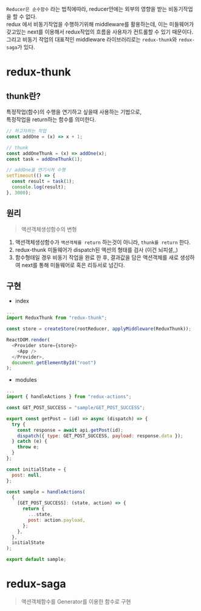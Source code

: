 `Reducer은 순수함수` 라는 법칙에따라, reducer안에는 외부의 영향을 받는 비동기작업을 할 수 없다.\
redux 에서 비동기작업을 수행하기위해 middleware를 활용하는데, 이는 미들웨어가 갖고있는 next를 이용해서 redux작업의 흐름을 사용자가 컨트롤할 수 있기 때문이다.\
그리고 비동기 작업의 대표적인 middleware 라이브러리로는 `redux-thunk`와 `redux-saga`가 있다.

# redux-thunk

## thunk란?

특정작업(함수)의 수행을 연기하고 싶을때 사용하는 기법으로,\
특정작업을 return하는 함수를 의미한다.

```javascript
// 하고자하는 작업
const addOne = (x) => x + 1;

// thunk
const addOneThunk = (x) => addOne(x);
const task = addOneThunk(1);

// addOne을 연기시켜 수행
setTimeout(() => {
  const result = task(1);
  console.log(result);
}, 3000);
```

## 원리

> 액션객체생성함수의 변형

1. 액션객체생성함수가 `액션객체를 return` 하는것이 아니라, `thunk를 return` 한다.
2. redux-thunk 미들웨어가 dispatch된 액션의 형태를 검사 (이건 뇌피셜,,)
3. 함수형태일 경우 비동기 작업을 완료 한 후, 결과값을 담은 액션객체를 새로 생성하여 next를 통해 미들웨어로 혹은 리듀서로 넘긴다.

## 구현

- index

```js
...
import ReduxThunk from "redux-thunk";

const store = createStore(rootReducer, applyMiddleware(ReduxThunk));

ReactDOM.render(
  <Provider store={store}>
    <App />
  </Provider>,
  document.getElementById("root")
);
```

- modules

```js
...
import { handleActions } from "redux-actions";

const GET_POST_SUCCESS = "sample/GET_POST_SUCCESS";

export const getPost = (id) => async (dispatch) => {
  try {
    const response = await api.getPost(id);
    dispatch({ type: GET_POST_SUCCESS, payload: response.data });
  } catch (e) {
    throw e;
  }
};

const initialState = {
  post: null,
};

const sample = handleActions(
  {
    [GET_POST_SUCCESS]: (state, action) => {
      return {
        ...state,
        post: action.payload,
      };
    },
  },
  initialState
);

export default sample;
```

# redux-saga

> 액션객체함수를 Generator를 이용한 함수로 구현

```js

```
